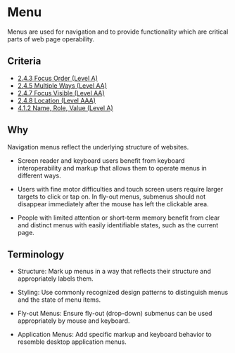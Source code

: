 # Menu

Menus are used for navigation and to provide functionality
which are critical parts of web page operability.

## Criteria

- [2.4.3 Focus Order (Level A)][2.4.3]
- [2.4.5 Multiple Ways (Level AA)][2.4.5]
- [2.4.7 Focus Visible (Level AA)][2.4.7]
- [2.4.8 Location (Level AAA)][2.4.8]
- [4.1.2 Name, Role, Value (Level A)][4.1.2]

## Why

Navigation menus reflect the underlying structure of websites.

- Screen reader and keyboard users
  benefit from keyboard interoperability and markup
  that allows them to operate menus in different ways.

- Users with fine motor difficulties and touch screen users
  require larger targets to click or tap on.
  In fly-out menus,
  submenus should not disappear immediately
  after the mouse has left the clickable area.

- People with limited attention or short-term memory
  benefit from clear and distinct menus with easily identifiable states,
  such as the current page.

## Terminology

- Structure:
  Mark up menus in a way
  that reflects their structure and appropriately labels them.

- Styling:
  Use commonly recognized design patterns
  to distinguish menus and the state of menu items.

- Fly-out Menus:
  Ensure fly-out (drop-down) submenus can be used appropriately
  by mouse and keyboard.

- Application Menus:
  Add specific markup and keyboard behavior to resemble desktop application menus.

[2.4.3]: https://www.w3.org/WAI/WCAG21/quickref/#qr-navigation-mechanisms-focus-order
[2.4.5]: https://www.w3.org/WAI/WCAG21/quickref/#qr-navigation-mechanisms-mult-loc
[2.4.7]: https://www.w3.org/WAI/WCAG21/quickref/#qr-navigation-mechanisms-focus-visible
[2.4.8]: https://www.w3.org/WAI/WCAG21/quickref/#qr-navigation-mechanisms-location
[4.1.2]: https://www.w3.org/WAI/WCAG21/quickref/#qr-ensure-compat-rsv
